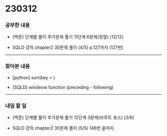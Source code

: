 # 230312

### 공부한 내용

- (백준) 단계별 풀이 추가문제 풀기 11단계 6문제(정렬) (12/12)

- SQLD 강의 chapter2 30문제 풀이 (4/5) p.127까지 (127번)

---

### 찾아본 내용

- [python] sort(key = )

- [SQLD] windeow function (preceding - following)

---

### 내일 할 일

- (백준) 단계별 풀이 추가문제 풀기 12단계 3문제(브루트 포스) (3/6)

- SQLD 강의 chapter2 30문제 풀이 (5/5) 146번 끝까지
